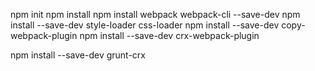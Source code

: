 npm init
npm install
npm install webpack webpack-cli --save-dev
npm install --save-dev style-loader css-loader
npm install --save-dev copy-webpack-plugin
npm install --save-dev crx-webpack-plugin

npm install --save-dev grunt-crx